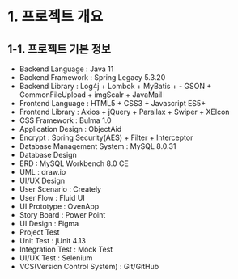 # 1. 프로젝트 개요

## 1-1. 프로젝트 기본 정보

- Backend Language : Java 11
- Backend Framework : Spring Legacy 5.3.20
- Backend Library : Log4j + Lombok + MyBatis + - GSON + CommonFileUpload + imgScalr + JavaMail
- Frontend Language : HTML5 + CSS3 + Javascript ES5+
- Frontend Library : Axios + jQuery + Parallax + Swiper + XEIcon
- CSS Framework : Bulma 1.0
-  Application Design : ObjectAid
- Encrypt : Spring Security(AES) + Filter +  Interceptor
- Database Management System : MySQL 8.0.31
- Database Design
- ERD : MySQL Workbench 8.0 CE
- UML : draw.io
- UI/UX Design
- User Scenario : Creately
- User Flow : Fluid UI
- UI Prototype : OvenApp
- Story Board : Power Point
- UI Design : Figma
- Project Test
- Unit Test : jUnit 4.13
- Integration Test : Mock Test
- UI/UX Test : Selenium
- VCS(Version Control System) : Git/GitHub